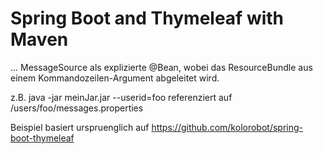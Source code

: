 Spring Boot and Thymeleaf with Maven
====================================

...
MessageSource als explizierte @Bean, wobei das ResourceBundle aus einem Kommandozeilen-Argument abgeleitet wird.

z.B. java -jar meinJar.jar --userid=foo
referenziert auf /users/foo/messages.properties

Beispiel basiert urspruenglich auf https://github.com/kolorobot/spring-boot-thymeleaf
